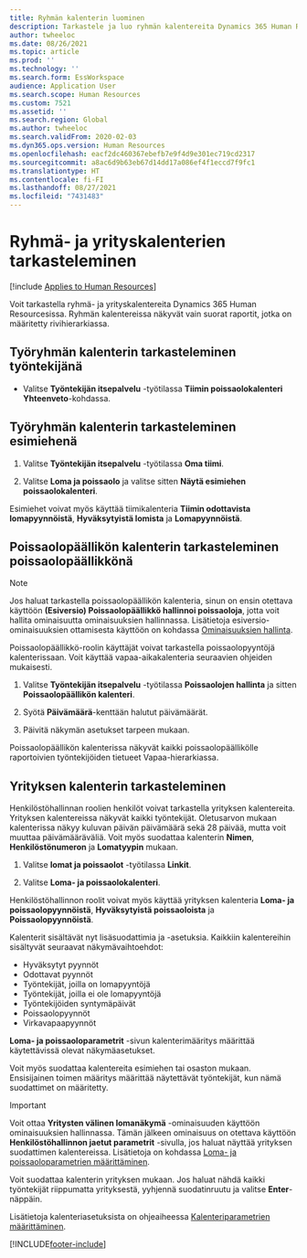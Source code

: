```yaml
---
title: Ryhmän kalenterin luominen
description: Tarkastele ja luo ryhmän kalentereita Dynamics 365 Human Resourcesissa.
author: twheeloc
ms.date: 08/26/2021
ms.topic: article
ms.prod: ''
ms.technology: ''
ms.search.form: EssWorkspace
audience: Application User
ms.search.scope: Human Resources
ms.custom: 7521
ms.assetid: ''
ms.search.region: Global
ms.author: twheeloc
ms.search.validFrom: 2020-02-03
ms.dyn365.ops.version: Human Resources
ms.openlocfilehash: eacf2dc460367ebefb7e9f4d9e301ec719cd2317
ms.sourcegitcommit: a8ac6d9b63eb67d14dd17a086ef4f1eccd7f9fc1
ms.translationtype: HT
ms.contentlocale: fi-FI
ms.lasthandoff: 08/27/2021
ms.locfileid: "7431483"
---
```

# <a name="view-team-and-company-calendars"></a>Ryhmä- ja yrityskalenterien tarkasteleminen

[!include [Applies to Human Resources](../includes/applies-to-hr.md)]

Voit tarkastella ryhmä- ja yrityskalentereita Dynamics 365 Human Resourcesissa. Ryhmän kalentereissa näkyvät vain suorat raportit, jotka on määritetty rivihierarkiassa.

## <a name="view-your-team-calendar-as-an-employee"></a>Työryhmän kalenterin tarkasteleminen työntekijänä

- Valitse **Työntekijän itsepalvelu** -työtilassa **Tiimin poissaolokalenteri** **Yhteenveto**-kohdassa.

## <a name="view-your-team-calendar-as-a-manager"></a>Työryhmän kalenterin tarkasteleminen esimiehenä

1. Valitse **Työntekijän itsepalvelu** -työtilassa **Oma tiimi**.

2. Valitse **Loma ja poissaolo** ja valitse sitten **Näytä esimiehen poissaolokalenteri**.

Esimiehet voivat myös käyttää tiimikalenteria **Tiimin odottavista lomapyynnöistä**, **Hyväksytyistä lomista** ja **Lomapyynnöistä**. 

## <a name="view-your-absence-manager-calendar-as-the-absence-manager"></a>Poissaolopäällikön kalenterin tarkasteleminen poissaolopäällikkönä

> [!NOTE]
> Jos haluat tarkastella poissaolopäällikön kalenteria, sinun on ensin otettava käyttöön **(Esiversio) Poissaolopäällikkö hallinnoi poissaoloja**, jotta voit hallita ominaisuutta ominaisuuksien hallinnassa. Lisätietoja esiversio-ominaisuuksien ottamisesta käyttöön on kohdassa [Ominaisuuksien hallinta](hr-admin-manage-features.md).

Poissaolopäällikkö-roolin käyttäjät voivat tarkastella poissaolopyyntöjä kalenterissaan. Voit käyttää vapaa-aikakalenteria seuraavien ohjeiden mukaisesti.

1. Valitse **Työntekijän itsepalvelu** -työtilassa **Poissaolojen hallinta** ja sitten **Poissaolopäällikön kalenteri**.

2. Syötä **Päivämäärä**-kenttään halutut päivämäärät.

3. Päivitä näkymän asetukset tarpeen mukaan.

Poissaolopäällikön kalenterissa näkyvät kaikki poissaolopäällikölle raportoivien työntekijöiden tietueet Vapaa-hierarkiassa.

## <a name="view-a-company-calendar"></a>Yrityksen kalenterin tarkasteleminen

Henkilöstöhallinnan roolien henkilöt voivat tarkastella yrityksen kalentereita. Yrityksen kalentereissa näkyvät kaikki työntekijät. Oletusarvon mukaan kalenterissa näkyy kuluvan päivän päivämäärä sekä 28 päivää, mutta voit muuttaa päivämääräväliä. Voit myös suodattaa kalenterin **Nimen**, **Henkilöstönumeron** ja **Lomatyypin** mukaan.

1. Valitse **lomat ja poissaolot** -työtilassa **Linkit**.

2. Valitse **Loma- ja poissaolokalenteri**.

Henkilöstöhallinnon roolit voivat myös käyttää yrityksen kalenteria **Loma- ja poissaolopyynnöistä**, **Hyväksytyistä poissaoloista** ja **Poissaolopyynnöistä**. 

Kalenterit sisältävät nyt lisäsuodattimia ja -asetuksia. Kaikkiin kalentereihin sisältyvät seuraavat näkymävaihtoehdot:

- Hyväksytyt pyynnöt
- Odottavat pyynnöt
- Työntekijät, joilla on lomapyyntöjä
- Työntekijät, joilla ei ole lomapyyntöjä
- Työntekijöiden syntymäpäivät
- Poissaolopyynnöt 
- Virkavapaapyynnöt

**Loma- ja poissaoloparametrit** -sivun kalenterimääritys määrittää käytettävissä olevat näkymäasetukset.

Voit myös suodattaa kalentereita esimiehen tai osaston mukaan. Ensisijainen toimen määritys määrittää näytettävät työntekijät, kun nämä suodattimet on määritetty. 

> [!IMPORTANT]
> Voit ottaa **Yritysten välinen lomanäkymä** -ominaisuuden käyttöön ominaisuuksien hallinnassa. Tämän jälkeen ominaisuus on otettava käyttöön **Henkilöstöhallinnon jaetut parametrit** -sivulla, jos haluat näyttää yrityksen suodattimen kalentereissa. Lisätietoja on kohdassa [Loma- ja poissaoloparametrien määrittäminen](hr-leave-and-absence-parameters.md).
> 
> Voit suodattaa kalenterin yrityksen mukaan. Jos haluat nähdä kaikki työntekijät riippumatta yrityksestä, yyhjennä suodatinruutu ja valitse **Enter**-näppäin. 

Lisätietoja kalenteriasetuksista on ohjeaiheessa [Kalenteriparametrien määrittäminen](hr-leave-and-absence-parameters.md?configure-calendar-parameters).

[!INCLUDE[footer-include](../includes/footer-banner.md)]
